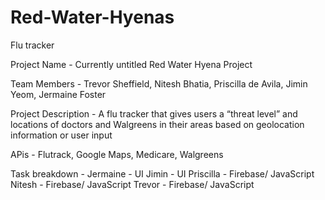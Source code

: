 # Red-Water-Hyenas
Flu tracker


Project Name - Currently untitled Red Water Hyena Project

Team Members - Trevor Sheffield, Nitesh Bhatia, Priscilla de Avila, Jimin Yeom, Jermaine Foster



Project Description - A flu tracker that gives users a “threat level” and locations of doctors and Walgreens in their areas based on geolocation information or user input

APis - Flutrack, Google Maps, Medicare, Walgreens

Task breakdown - 
  Jermaine - UI
  Jimin - UI
  Priscilla - Firebase/ JavaScript
  Nitesh - Firebase/ JavaScript
  Trevor - Firebase/ JavaScript
